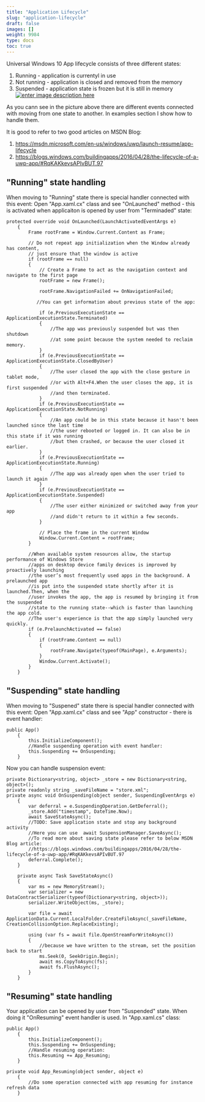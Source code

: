 ```yaml
---
title: "Application Lifecycle"
slug: "application-lifecycle"
draft: false
images: []
weight: 9984
type: docs
toc: true
---
```


Universal Windows 10 App lifecycle consists of three different states:
1) Running - application is currentyl in use
2) Not running - application is closed and removed from the memory
3) Suspended - application state is frozen but it is still in memory
[![enter image description here][1]][1]


  [1]: https://i.stack.imgur.com/x7MCl.png
As you cann see in the picture above there are different events connected with moving from one state to another. In examples section I show how to handle them.

It is good to refer to two good articles on MSDN Blog:

1) https://msdn.microsoft.com/en-us/windows/uwp/launch-resume/app-lifecycle
2) https://blogs.windows.com/buildingapps/2016/04/28/the-lifecycle-of-a-uwp-app/#RqKAKkevsAPIvBUT.97

## "Running" state handling
When moving to "Running" state there is special handler connected with this event:
Open "App.xaml.cx" class and see "OnLaunched" method - this is activated when applicaiton is opened by user from "Terminaded" state:

    protected override void OnLaunched(LaunchActivatedEventArgs e)
        {
            Frame rootFrame = Window.Current.Content as Frame;

            // Do not repeat app initialization when the Window already has content,
            // just ensure that the window is active
            if (rootFrame == null)
            {
                // Create a Frame to act as the navigation context and navigate to the first page
                rootFrame = new Frame();

                rootFrame.NavigationFailed += OnNavigationFailed;

               //You can get information about previous state of the app:

                if (e.PreviousExecutionState == ApplicationExecutionState.Terminated)
                {
                    //The app was previously suspended but was then shutdown 
                    //at some point because the system needed to reclaim memory.
                }
                if (e.PreviousExecutionState == ApplicationExecutionState.ClosedByUser)
                {
                    //The user closed the app with the close gesture in tablet mode,
                    //or with Alt+F4.When the user closes the app, it is first suspended
                    //and then terminated.
                }
                if (e.PreviousExecutionState == ApplicationExecutionState.NotRunning)
                {
                    //An app could be in this state because it hasn't been launched since the last time
                    //the user rebooted or logged in. It can also be in this state if it was running 
                    //but then crashed, or because the user closed it earlier.
                }
                if (e.PreviousExecutionState == ApplicationExecutionState.Running)
                {
                    //The app was already open when the user tried to launch it again
                }
                if (e.PreviousExecutionState == ApplicationExecutionState.Suspended)
                {
                    //The user either minimized or switched away from your app
                    //and didn't return to it within a few seconds.
                }

                // Place the frame in the current Window
                Window.Current.Content = rootFrame;
            }

            //When available system resources allow, the startup performance of Windows Store
            //apps on desktop device family devices is improved by proactively launching
            //the user’s most frequently used apps in the background. A prelaunched app 
            //is put into the suspended state shortly after it is launched.Then, when the
            //user invokes the app, the app is resumed by bringing it from the suspended
            //state to the running state--which is faster than launching the app cold.
            //The user's experience is that the app simply launched very quickly.
            if (e.PrelaunchActivated == false)
            {
                if (rootFrame.Content == null)
                {
                    rootFrame.Navigate(typeof(MainPage), e.Arguments);
                }
                Window.Current.Activate();
            }
        }

## "Suspending" state handling
When moving to "Suspened" state there is special handler connected with this event: Open "App.xaml.cx" class and see "App" constructor - there is event handler:

    public App()
        {
            this.InitializeComponent();
            //Handle suspending operation with event handler:
            this.Suspending += OnSuspending;
        }
Now you can handle suspension event:

    private Dictionary<string, object> _store = new Dictionary<string, object>();
    private readonly string _saveFileName = "store.xml";
    private async void OnSuspending(object sender, SuspendingEventArgs e)
        {
            var deferral = e.SuspendingOperation.GetDeferral();
            _store.Add("timestamp", DateTime.Now);
            await SaveStateAsync();
            //TODO: Save application state and stop any background activity
            //Here you can use  await SuspensionManager.SaveAsync();
            //To read more about saving state please refer to below MSDN Blog article:
            //https://blogs.windows.com/buildingapps/2016/04/28/the-lifecycle-of-a-uwp-app/#RqKAKkevsAPIvBUT.97
            deferral.Complete();
        }

        private async Task SaveStateAsync()
        {
            var ms = new MemoryStream();
            var serializer = new DataContractSerializer(typeof(Dictionary<string, object>));
            serializer.WriteObject(ms, _store);

            var file = await ApplicationData.Current.LocalFolder.CreateFileAsync(_saveFileName, CreationCollisionOption.ReplaceExisting);

            using (var fs = await file.OpenStreamForWriteAsync())
            {
                //because we have written to the stream, set the position back to start
                ms.Seek(0, SeekOrigin.Begin);
                await ms.CopyToAsync(fs);
                await fs.FlushAsync();
            }
        }

## "Resuming" state handling
Your application can be opened by user from "Suspended" state. When doing it "OnResuming" event handler is used. In "App.xaml.cs" class:

    public App()
        {
            this.InitializeComponent();
            this.Suspending += OnSuspending;
            //Handle resuming operation:
            this.Resuming += App_Resuming;
        }

    private void App_Resuming(object sender, object e)
        {
            //Do some operation connected with app resuming for instance refresh data
        }



